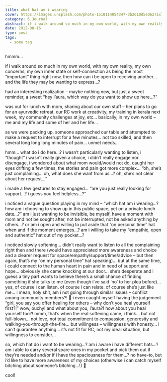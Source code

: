 ```yaml
---
title: what hat am i wearing
cover: https://images.unsplash.com/photo-1510114054347-3b2610d5e362?ixlib=rb-0.3.5&s=633da955647a39fcc59cfbfb565e9f3f&auto=format&fit=crop&w=1440&h=900
category: 6.Journal
abstract: if i walk around so much in my own world, with my own reality, my own concerns, my own inner state or self-connection as being the most “important” thing right now, then how can i be open to receiving another… and the life they may be wanting to express…?
date: 2012-08-16
type: post
tags:
  - some tag
---
```


hmmm…

if i walk around so much in my own world, with my own reality, my own concerns, my own inner state or self-connection as being the most “important” thing right now, then how can i be open to receiving another… and the life they may be wanting to express…?

had an interesting realization – maybe nothing new, but just a sweet reminder, a sweet “hey l’aura, which way do you want to show up here…?”

was out for lunch with mom, sharing about our own stuff – her plans to go for an ayurvedic retreat, our RC work at creativity, my training in kerala next week, my community challenges at joy, etc… basically, in my own world – me and my life and some of her and her life…

as we were packing up, someone approached our table and attempted to make a request to interrupt for a few minutes… not too skilled, and then several long long long minutes of pain… unmet needs…

hmm… what do i do here…? i wasn’t particularly wanting to listen, i “thought” i wasn’t really given a choice, i didn’t really engage nor disengage, i wondered about what mom would/would not do, caught her eyes drifting a few times, the stories and pain got more complex… “oh, she’s just complaining… oh, what does she want from us…? oh, she’s not clear about her request…”

i made a few gestures to stay engaged… “are you just really looking for support…? i guess you feel helpless…?”

i noticed a vague question playing in my mind – “which hat am i wearing…? how am i choosing to show up in this public space, yet on a private lunch date…?” am i just wanting to be invisible, be myself, have a moment with mom and not be sought after, not be interrupted, not be asked anything by others…? or am i open and willing to put aside that “on personal time” hat when and if the moment emerges…? am i willing to take my “empathic, open and authentic” hat out of my pocket…?

i noticed slowly softening… didn’t really want to listen to all the complaining right then and there (would have appreciated more awareness and choice and a clearer request for space/empathy/support/time/advice – but then again, that’s my “on my personal time” hat speaking)… but at the same time, i could connect to the human heart in pain and in need of support and hope… obviously she came knocking at our door… she’s desperate and i guess a tiny part wants to believe there’s a small chance of finding something if she talks to me (even though i’ve said ‘no’ to her plea before)… yes, of course i can listen. of course i can relate. of course she’s just like me… i mean, holy shit, am i not going through similar issues – conflict among community members?! 🙂 i even caught myself having the judgement “girl, you say you offer healing for others – why don’t you heal yourself first?!” wow, ouchy! and what about you, l’aura?! how about you heal yourself too?! mmm, that’s when the real softening came, i think… but not full-blown… not love, not total commitment to compassion, generosity and walking-you-through-the-fire… but willingess – willingness with honesty… i can’t guarantee anything… it’s not fit for RC, not my ideal situation, but willingness to consider…

so, which hat do i want to be wearing…? am i aware i have different hats…? am i able to carry several spare ones in my pocket and pick them out if they’re needed and/or if i have the spaciousness for them…? no have-to, but i’d like to have more awareness of my choices (otherwise i can catch myself bitching about someone’s bitching…!) 🙂

cool!
